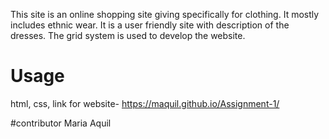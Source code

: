 This site is an online shopping site giving specifically for clothing.
It mostly includes ethnic wear.
It is a user friendly site with description of the dresses.
The grid system is used to develop the website.

# Usage
html, css, link for website- https://maquil.github.io/Assignment-1/

#contributor
Maria Aquil

